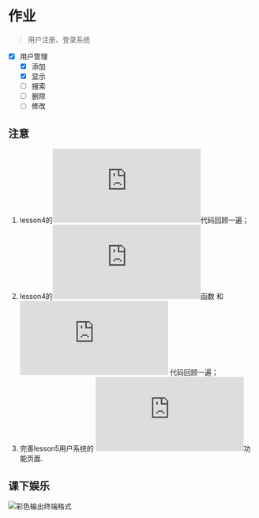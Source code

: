 # 作业 
> 用户注册、登录系统

- [x] 用户管理
    - [x] 添加
    - [x] 显示   
    - [ ] 搜索    
    - [ ] 删除 
    - [ ] 修改

## 注意
1. lesson4的![system系统](https://github.com/51reboot/actual-16-homework/blob/master/lesson4/monkey/hw/system.py)代码回顾一遍；
2. lesson4的![rrange](https://github.com/51reboot/actual-16-homework/blob/master/lesson4/monkey/hw/func.py)函数 和 ![nginx日志统计](https://github.com/51reboot/actual-16-homework/blob/master/lesson4/monkey/hw/statistical_log.py) 代码回顾一遍；
3. 完善lesson5用户系统的 ![注册用户 和 查看用户](https://github.com/51reboot/actual-16-homework/blob/master/lesson5/monkey/web/flask_web2.py)功能页面.

## 课下娱乐
![彩色输出终端格式](./monkey/color.png)

